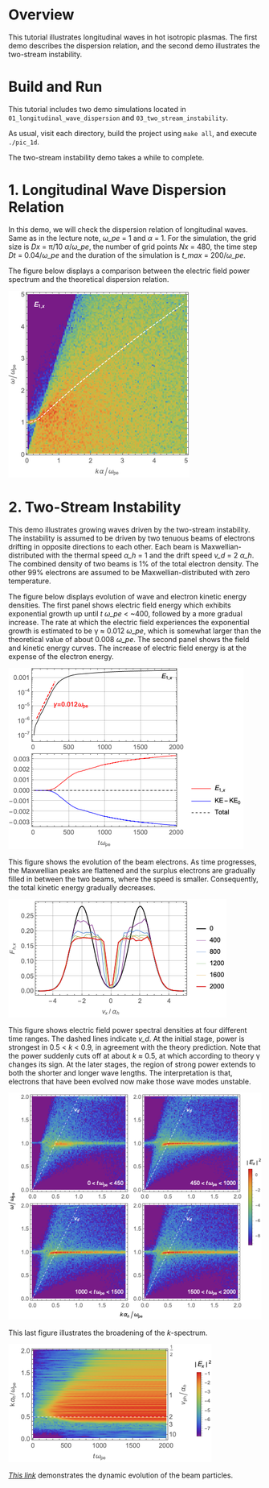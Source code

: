 # Overview

This tutorial illustrates longitudinal waves in hot isotropic plasmas.
The first demo describes the dispersion relation,
and the second demo illustrates the two-stream instability.


# Build and Run

This tutorial includes two demo simulations located in `01_longitudinal_wave_dispersion`
and `03_two_stream_instability`.

As usual, visit each directory, build the project using `make all`, and execute `./pic_1d`.

The two-stream instability demo takes a while to complete.


# 1. Longitudinal Wave Dispersion Relation

In this demo, we will check the dispersion relation of longitudinal waves.
Same as in the lecture note, *ω_pe* = 1 and *α* = 1.
For the simulation, the grid size is *Dx* = π/10 *α*/*ω_pe*, the number of grid points *Nx* = 480,
the time step *Dt* = 0.04/*ω_pe* and the duration of the simulation is *t_max* = 200/*ω_pe*.

The figure below displays a comparison between the electric field power spectrum and
the theoretical dispersion relation.

![Dispersion Relation](./figures/01_longitudinal_wave_dispersion-Ex_dispersion.png)


# 2. Two-Stream Instability

This demo illustrates growing waves driven by the two-stream instability.
The instability is assumed to be driven by two tenuous beams of electrons drifting in opposite
directions to each other.
Each beam is Maxwellian-distributed with the thermal speed *α_h* = 1 and the drift speed *v_d* = 2 *α_h*.
The combined density of two beams is 1% of the total electron density.
The other 99% electrons are assumed to be Maxwellian-distributed with zero temperature.

The figure below displays evolution of wave and electron kinetic energy densities.
The first panel shows electric field energy which exhibits exponential growth up until
*t* *ω_pe* < ~400, followed by a more gradual increase.
The rate at which the electric field experiences the exponential growth is estimated to be γ ≈ 0.012 *ω_pe*, which is somewhat larger than the theoretical value of about 0.008 *ω_pe*.
The second panel shows the field and kinetic energy curves.
The increase of electric field energy is at the expense of the electron energy.

![Energy Overview](./figures/03_two_stream_instability-energy_overview.png)

This figure shows the evolution of the beam electrons.
As time progresses, the Maxwellian peaks are flattened and the surplus electrons are gradually filled in between the two beams, where the speed is smaller.
Consequently, the total kinetic energy gradually decreases.

![Distribution Function](./figures/03_two_stream_instability-distribution_function.png)

This figure shows electric field power spectral densities at four different time ranges.
The dashed lines indicate *v_d*.
At the initial stage, power is strongest in 0.5 < *k* < 0.9, in agreement with the theory prediction.
Note that the power suddenly cuts off at about *k* ≈ 0.5, at which according to theory γ changes its sign.
At the later stages, the region of strong power extends to both the shorter and longer wave lengths.
The interpretation is that, electrons that have been evolved now make those wave modes unstable.

![Dispersion Relation](./figures/03_two_stream_instability-Ex_dispersion.png)

This last figure illustrates the broadening of the *k*-spectrum.

![k-Spectrum Evolution](./figures/03_two_stream_instability-Ex_kspec_evolution.png)

*[This link](https://www.youtube.com/watch?v=y9cY5Y_X2qI)* demonstrates the dynamic evolution of the beam particles.
